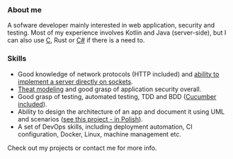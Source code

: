 ### About me

A sofware developer mainly interested in web application, security and testing. Most of my experience involves Kotlin and Java (server-side), but I can also use [C](https://github.com/multicatch/FLAME-interpreter), Rust or [C#](https://github.com/multicatch/ProjectManager) if there is a need to. 

### Skills

* Good knowledge of network protocols (HTTP included) and [ability to implement a server directly on sockets](https://github.com/multicatch/ksockserver).
* [Theat modeling](https://github.com/multicatch/cucumber-audit/blob/master/doc/SampleThreadModel.md) and good grasp of application security overall.
* Good grasp of testing, automated testing, TDD and BDD ([Cucumber included](https://github.com/multicatch/cucumber-audit)).
* Ability to design the architecture of an app and document it using UML and scenarios ([see this project - in Polish](https://github.com/multicatch/zoo)).
* A set of DevOps skills, including deployment automation, CI configuration, Docker, Linux, machine management etc.

Check out my projects or contact me for more info.
